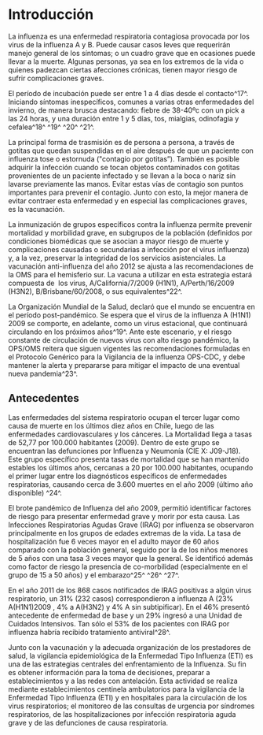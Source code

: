 Introducción
============

La influenza es una enfermedad respiratoria contagiosa provocada por los virus de la influenza A y B. Puede causar casos leves que requerirán manejo general de los síntomas; o un cuadro grave que en ocasiones puede llevar a la muerte. Algunas personas, ya sea en los extremos de la vida o quienes padezcan ciertas afecciones crónicas, tienen mayor riesgo de sufrir complicaciones graves. 

El período de incubación puede ser entre 1 a 4 días desde el contacto^17^. Iniciando síntomas inespecíficos, comunes a varias otras enfermedades del invierno, de manera brusca destacando: fiebre de 38-40ºc con un pick a las 24 horas, y una duración entre 1 y 5 días, tos, mialgias, odinofagia y cefalea^18^ ^19^ ^20^ ^21^.

La principal forma de trasmisión es de persona a persona, a través de gotitas que quedan suspendidas en el aire después de que un paciente con influenza tose o estornuda ("contagio por gotitas”). También es posible adquirir la infección cuando se tocan objetos contaminados con gotitas provenientes de un paciente infectado y se llevan a la boca o nariz sin lavarse previamente las manos. Evitar estas vías de contagio son puntos importantes para prevenir el contagio. Junto con esto, la mejor manera de evitar contraer esta enfermedad y en especial las complicaciones graves, es la vacunación.

La inmunización de grupos específicos contra la influenza permite prevenir mortalidad y morbilidad grave, en subgrupos de la población (definidos por condiciones biomédicas que se asocian a mayor riesgo de muerte y complicaciones causadas o secundarias a infección por el virus influenza) y, a la vez, preservar la integridad de los servicios asistenciales. La vacunación anti-influenza del año 2012 se ajusta a las recomendaciones de la OMS para el hemisferio sur. La vacuna a utilizar en esta estrategia estará compuesta de  los virus, A/California/7/2009 (H1N1), A/Perth/16/2009 (H3N2), B/Brisbane/60/2008, o sus equivalentes^22^.

La Organización Mundial de la Salud, declaró que el mundo se encuentra en el período post-pandémico. Se espera que el virus de la influenza A (H1N1) 2009 se comporte, en adelante, como un virus estacional, que continuará circulando en los próximos años^19^. Ante este escenario, y el riesgo constante de circulación de nuevos virus con alto riesgo pandémico, la OPS/OMS reitera que siguen vigentes las recomendaciones formuladas en el Protocolo Genérico para la Vigilancia de la influenza OPS-CDC, y debe mantener la alerta y prepararse para mitigar el impacto de una eventual nueva pandemia^23^.

Antecedentes
------------

Las enfermedades del sistema respiratorio ocupan el tercer lugar como causa de muerte en los últimos diez años en Chile, luego de las enfermedades cardiovasculares y los cánceres. La Mortalidad llega a tasas de 52,77 por 100.000 habitantes (2009). Dentro de este grupo se encuentran las defunciones por Influenza y Neumonía (CIE X: J09-J18). Este grupo específico presenta tasas de mortalidad que se han mantenido estables los últimos años, cercanas a 20 por 100.000 habitantes, ocupando el primer lugar entre los diagnósticos específicos de enfermedades respiratorias, causando cerca de 3.600 muertes en el año 2009 (último año disponible) ^24^. 

El brote pandémico de Influenza del año 2009, permitió identificar factores de riesgo para presentar enfermedad grave y morir por esta causa. Las Infecciones Respiratorias Agudas Grave (IRAG) por influenza se observaron principalmente en los grupos de edades extremas de la vida. La tasa de hospitalización fue 6 veces mayor en el adulto mayor de 60 años comparado con la población general, seguido por la de los niños menores de 5 años con una tasa 3 veces mayor que la general. Se identificó además como factor de riesgo la presencia de co-morbilidad (especialmente en el grupo de 15 a 50 años) y el embarazo^25^ ^26^ ^27^. 

En el año 2011 de los 868 casos notificados de IRAG positivas a algún virus respiratorio, un 31% (232 casos) correspondieron a influenza A (23% A(H1N1)2009 , 4% a A(H3N2) y 4% A sin subtipificar). En el 46% presentó antecedente de enfermedad de base y un 29% ingresó a una Unidad de Cuidados Intensivos. Tan sólo el 53% de los pacientes con IRAG por influenza habría recibido tratamiento antiviral^28^.

Junto con la vacunación y la adecuada organización de los prestadores de salud, la vigilancia epidemiológica de la Enfermedad Tipo Influenza (ETI) es una de las estrategias centrales del enfrentamiento de la Influenza. Su fin es obtener información para la toma de decisiones, preparar a establecimientos y a las redes con antelación. Esta actividad se realiza mediante establecimientos centinela ambulatorios para la vigilancia de la Enfermedad Tipo Influenza (ETI) y en hospitales para la circulación de los virus respiratorios; el monitoreo de las consultas de urgencia por síndromes respiratorios, de las hospitalizaciones por infección respiratoria aguda grave y de las defunciones de causa respiratoria.
